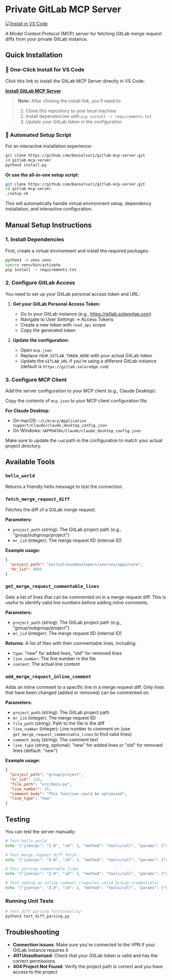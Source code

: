 # Private GitLab MCP Server

[![Install in VS Code](https://img.shields.io/badge/Install%20in-VS%20Code-blue?style=for-the-badge&logo=visual-studio-code)](vscode:mcp/install?%7B%22name%22%3A%20%22gitlab-mcp-server%22%2C%20%22displayName%22%3A%20%22GitLab%20MCP%20Server%22%2C%20%22repository%22%3A%20%22https%3A//github.com/Danielsuri/gitlab-mcp-server%22%2C%20%22command%22%3A%20%22python3%22%2C%20%22args%22%3A%20%5B%22mcp_server.py%22%5D%2C%20%22env%22%3A%20%7B%22GITLAB_URL%22%3A%20%22https%3A//gitlab.solaredge.com%22%2C%20%22GITLAB_TOKEN%22%3A%20%22YOUR_GITLAB_TOKEN_HERE%22%2C%22GITLAB_PROJECT_PATH%22%3A%20%22portialinuxdevelopers/sources/apps/core%22%7D%7D)

A Model Context Protocol (MCP) server for fetching GitLab merge request diffs from your private GitLab instance.

## Quick Installation

### 🚀 One-Click Install for VS Code

Click this link to install the GitLab MCP Server directly in VS Code:

**[Install GitLab MCP Server](vscode:mcp/install?%7B%22name%22%3A%20%22gitlab-mcp-server%22%2C%20%22displayName%22%3A%20%22GitLab%20MCP%20Server%22%2C%20%22repository%22%3A%20%22https%3A//github.com/Danielsuri/gitlab-mcp-server%22%2C%20%22command%22%3A%20%22python3%22%2C%20%22args%22%3A%20%5B%22mcp_server.py%22%5D%2C%20%22env%22%3A%20%7B%22GITLAB_URL%22%3A%20%22https%3A//gitlab.solaredge.com%22%2C%20%22GITLAB_TOKEN%22%3A%20%22YOUR_GITLAB_TOKEN_HERE%22%2C%20%22GITLAB_PROJECT_PATH%22%3A%20%22portialinuxdevelopers/sources/apps/core%22%7D%7D)**

> **Note:** After clicking the install link, you'll need to:
> 1. Clone this repository to your local machine
> 2. Install dependencies with `pip install -r requirements.txt`
> 3. Update your GitLab token in the configuration

### 🔧 Automated Setup Script

For an interactive installation experience:

```bash
git clone https://github.com/Danielsuri/gitlab-mcp-server.git
cd gitlab-mcp-server
python3 install.py
```

**Or use the all-in-one setup script:**

```bash
git clone https://github.com/Danielsuri/gitlab-mcp-server.git
cd gitlab-mcp-server
./setup.sh
```

This will automatically handle virtual environment setup, dependency installation, and interactive configuration.

## Manual Setup Instructions

### 1. Install Dependencies

First, create a virtual environment and install the required packages:

```bash
python3 -m venv venv
source venv/bin/activate
pip install -r requirements.txt
```

### 2. Configure GitLab Access

You need to set up your GitLab personal access token and URL:

1. **Get your GitLab Personal Access Token:**
   - Go to your GitLab instance (e.g., https://gitlab.solaredge.com)
   - Navigate to User Settings → Access Tokens
   - Create a new token with `read_api` scope
   - Copy the generated token

2. **Update the configuration:**
   - Open `mcp.json`
   - Replace `YOUR_GITLAB_TOKEN_HERE` with your actual GitLab token
   - Update the `GITLAB_URL` if you're using a different GitLab instance (default is `https://gitlab.solaredge.com`)

### 3. Configure MCP Client

Add the server configuration to your MCP client (e.g., Claude Desktop):

Copy the contents of `mcp.json` to your MCP client configuration file.

**For Claude Desktop:**
- On macOS: `~/Library/Application Support/Claude/claude_desktop_config.json`
- On Windows: `%APPDATA%/Claude/claude_desktop_config.json`

Make sure to update the `cwd` path in the configuration to match your actual project directory.

## Available Tools

### `hello_world`
Returns a friendly hello message to test the connection.

### `fetch_merge_request_diff`
Fetches the diff of a GitLab merge request.

**Parameters:**
- `project_path` (string): The GitLab project path (e.g., "group/subgroup/project")
- `mr_iid` (integer): The merge request IID (internal ID)

**Example usage:**
```json
{
  "project_path": "portialinuxdevelopers/sources/apps/core",
  "mr_iid": 9045
}
```

### `get_merge_request_commentable_lines`
Gets a list of lines that can be commented on in a merge request diff. This is useful to identify valid line numbers before adding inline comments.

**Parameters:**
- `project_path` (string): The GitLab project path (e.g., "group/subgroup/project")
- `mr_iid` (integer): The merge request IID (internal ID)

**Returns:**
A list of files with their commentable lines, including:
- `type`: "new" for added lines, "old" for removed lines
- `line_number`: The line number in the file
- `content`: The actual line content

### `add_merge_request_inline_comment`
Adds an inline comment to a specific line in a merge request diff. Only lines that have been changed (added or removed) can be commented on.

**Parameters:**
- `project_path` (string): The GitLab project path
- `mr_iid` (integer): The merge request IID
- `file_path` (string): Path to the file in the diff
- `line_number` (integer): Line number to comment on (use `get_merge_request_commentable_lines` to find valid lines)
- `comment_body` (string): The comment text
- `line_type` (string, optional): "new" for added lines or "old" for removed lines (default: "new")

**Example usage:**
```json
{
  "project_path": "group/project",
  "mr_iid": 123,
  "file_path": "src/main.py",
  "line_number": 15,
  "comment_body": "This function could be optimized",
  "line_type": "new"
}
```

## Testing

You can test the server manually:

```bash
# Test hello world
echo '{"jsonrpc": "2.0", "id": 1, "method": "tools/call", "params": {"name": "hello_world", "arguments": {}}}' | python3 mcp_server.py

# Test merge request diff fetch
echo '{"jsonrpc": "2.0", "id": 1, "method": "tools/call", "params": {"name": "fetch_merge_request_diff", "arguments": {"project_path": "your/project/path", "mr_iid": 123}}}' | python3 mcp_server.py

# Test getting commentable lines
echo '{"jsonrpc": "2.0", "id": 1, "method": "tools/call", "params": {"name": "get_merge_request_commentable_lines", "arguments": {"project_path": "your/project/path", "mr_iid": 123}}}' | python3 mcp_server.py

# Test adding an inline comment (requires valid GitLab credentials)
echo '{"jsonrpc": "2.0", "id": 1, "method": "tools/call", "params": {"name": "add_merge_request_inline_comment", "arguments": {"project_path": "your/project/path", "mr_iid": 123, "file_path": "src/main.py", "line_number": 15, "comment_body": "Test comment"}}}' | python3 mcp_server.py
```

### Running Unit Tests

```bash
# Test diff parsing functionality
python3 test_diff_parsing.py
```

## Troubleshooting

- **Connection issues**: Make sure you're connected to the VPN if your GitLab instance requires it
- **401 Unauthorized**: Check that your GitLab token is valid and has the correct permissions
- **404 Project Not Found**: Verify the project path is correct and you have access to the project
